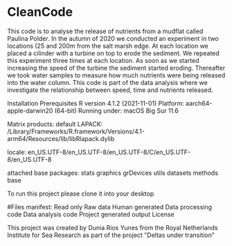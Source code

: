 # CleanCode
 
This code is to analyse the release of nutrients from a mudflat called Paulina Polder.
In the autumn of 2020 we conducted an experiment in two locations (25 and 200m from the salt marsh edge.
At each location we placed a cilinder with a turbine on top to erode the sediment. We repeated this experiment three times at each location.
As soon as we started increasing the speed of the turbine the sediment started eroding. Thereafter we took water samples to measure how much nutrients were being released into the water column.
This code is part of the data analysis where we investigate the relationship between speed, time and nutrients released.

Installation
Prerequisites
R version 4.1.2 (2021-11-01)
Platform: aarch64-apple-darwin20 (64-bit)
Running under: macOS Big Sur 11.6

Matrix products: default
LAPACK: /Library/Frameworks/R.framework/Versions/4.1-arm64/Resources/lib/libRlapack.dylib

locale:
en_US.UTF-8/en_US.UTF-8/en_US.UTF-8/C/en_US.UTF-8/en_US.UTF-8

attached base packages:
stats     graphics  grDevices utils     datasets  methods   base     

To run this project please clone it into your desktop

#Files manifest:
Read only
  Raw data
Human generated
  Data processing code
  Data analysis code
Project generated output
License

This project was created by Dunia Rios Yunes from the Royal Netherlands Institute for Sea Research as part of the project "Deltas under transition"

